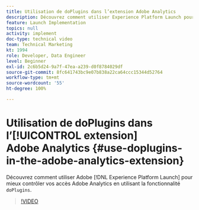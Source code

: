 ```yaml
---
title: Utilisation de doPlugins dans l’extension Adobe Analytics
description: Découvrez comment utiliser Experience Platform Launch pour mieux contrôler vos accès Adobe Analytics en utilisant la fonctionnalité doPlugins.
feature: Launch Implementation
topics: null
activity: implement
doc-type: technical video
team: Technical Marketing
kt: 1994
role: Developer, Data Engineer
level: Beginner
exl-id: 2c6b5d24-9a7f-47ea-a239-d0f8784029df
source-git-commit: 8fc641743bc9e07b838a22ca64ccc15344d52764
workflow-type: tm+mt
source-wordcount: '55'
ht-degree: 100%

---
```


# Utilisation de doPlugins dans l’[!UICONTROL extension] Adobe Analytics {#use-doplugins-in-the-adobe-analytics-extension}

Découvrez comment utiliser Adobe [!DNL Experience Platform Launch] pour mieux contrôler vos accès Adobe Analytics en utilisant la fonctionnalité `doPlugins`.

>[!VIDEO](https://video.tv.adobe.com/v/25171?quality=12&learn=on)
